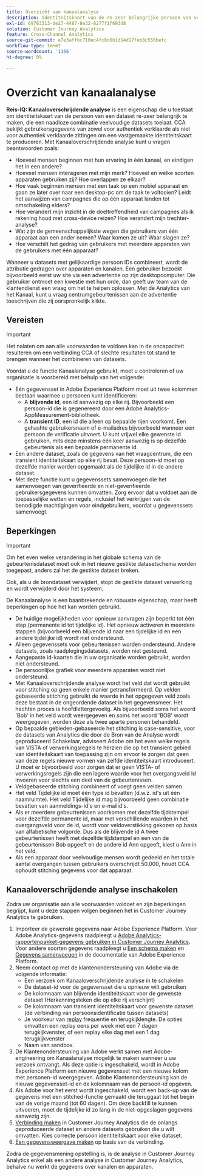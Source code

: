 ```yaml
---
title: Overzicht van kanaalanalyse
description: Identiteitskaart van de re-zeer belangrijke persoon van veelvoudige datasets aan naakte personen samen.
exl-id: 69763313-de27-4487-8e32-8277f1f693d8
solution: Customer Journey Analytics
feature: Cross-Channel Analytics
source-git-commit: e7e3affbc710ec4fc8d6b1d14d17feb8c556befc
workflow-type: tm+mt
source-wordcount: '1166'
ht-degree: 0%

---
```


# Overzicht van kanaalanalyse

**Reis-IQ: Kanaaloverschrijdende analyse** is een eigenschap die u toestaat om identiteitskaart van de persoon van een dataset re-zeer belangrijk te maken, die een naadloze combinatie veelvoudige datasets toelaat. CCA bekijkt gebruikersgegevens van zowel voor authentiek verklaarde als niet voor authentiek verklaarde zittingen om een vastgemaakte identiteitskaart te produceren. Met Kanaaloverschrijdende analyse kunt u vragen beantwoorden zoals:

* Hoeveel mensen beginnen met hun ervaring in één kanaal, en eindigen het in een andere?
* Hoeveel mensen interageren met mijn merk? Hoeveel en welke soorten apparaten gebruiken zij? Hoe overlappen ze elkaar?
* Hoe vaak beginnen mensen met een taak op een mobiel apparaat en gaan ze later over naar een desktop-pc om de taak te voltooien? Leidt het aanwijzen van campagnes die op één apparaat landen tot omschakeling elders?
* Hoe verandert mijn inzicht in de doeltreffendheid van campagnes als ik rekening houd met cross-device reizen? Hoe verandert mijn trechter-analyse?
* Wat zijn de gemeenschappelijkste wegen die gebruikers van één apparaat aan een ander nemen? Waar komen ze uit? Waar slagen ze?
* Hoe verschilt het gedrag van gebruikers met meerdere apparaten van de gebruikers met één apparaat?

Wanneer u datasets met gelijkaardige persoon IDs combineert, wordt de attributie gedragen over apparaten en kanalen. Een gebruiker bezoekt bijvoorbeeld eerst uw site via een advertentie op zijn desktopcomputer. Die gebruiker ontmoet een kwestie met hun orde, dan geeft uw team van de klantendienst een vraag om het te helpen oplossen. Met de Analytics van het Kanaal, kunt u vraag centrumgebeurtenissen aan de advertentie toeschrijven die zij oorspronkelijk klikte.

## Vereisten

>[!IMPORTANT]
>
>Het nalaten om aan alle voorwaarden te voldoen kan in de oncapaciteit resulteren om een verbinding CCA of slechte resultaten tot stand te brengen wanneer het combineren van datasets.

Voordat u de functie Kanaalanalyse gebruikt, moet u controleren of uw organisatie is voorbereid met behulp van het volgende:

* Eén gegevensset in Adobe Experience Platform moet uit twee kolommen bestaan waarmee u personen kunt identificeren:
   * A **blijvende id**, een id aanwezig op elke rij. Bijvoorbeeld een persoon-id die is gegenereerd door een Adobe Analytics-AppMeasurement-bibliotheek.
   * A **transient ID**, een id die alleen op bepaalde rijen voorkomt. Een gehashte gebruikersnaam of e-mailadres bijvoorbeeld wanneer een persoon de verificatie uitvoert. U kunt vrijwel elke gewenste id gebruiken, mits deze minstens één keer aanwezig is op dezelfde gebeurtenis als een bepaalde permanente id.
* Een andere dataset, zoals de gegevens van het vraagcentrum, die een transient identiteitskaart op elke rij bevat. Deze persoon-id moet op dezelfde manier worden opgemaakt als de tijdelijke id in de andere dataset.
* Met deze functie kunt u gegevenssets samenvoegen die het samenvoegen van geverifieerde en niet-geverifieerde gebruikersgegevens kunnen omvatten. Zorg ervoor dat u voldoet aan de toepasselijke wetten en regels, inclusief het verkrijgen van de benodigde machtigingen voor eindgebruikers, voordat u gegevenssets samenvoegt.

## Beperkingen

>[!IMPORTANT]
>
>Om het even welke verandering in het globale schema van de gebeurtenisdataset moet ook in het nieuwe gestikte datasetschema worden toegepast, anders zal het de gestikte dataset breken.
>
>Ook, als u de brondataset verwijdert, stopt de gestikte dataset verwerking en wordt verwijderd door het systeem.

De Kanaalanalyse is een baanbrekende en robuuste eigenschap, maar heeft beperkingen op hoe het kan worden gebruikt.

* De huidige mogelijkheden voor opnieuw aanvragen zijn beperkt tot één stap (permanente id tot tijdelijke id). Het opnieuw activeren in meerdere stappen (bijvoorbeeld een blijvende id naar een tijdelijke id en een andere tijdelijke id) wordt niet ondersteund.
* Alleen gegevenssets voor gebeurtenissen worden ondersteund. Andere datasets, zoals raadplegingsdatasets, worden niet gesteund.
* Aangepaste id-kaarten die in uw organisatie worden gebruikt, worden niet ondersteund.
* De persoonlijke grafiek voor meerdere apparaten wordt niet ondersteund.
* Met Kanaaloverschrijdende analyse wordt het veld dat wordt gebruikt voor stitching op geen enkele manier getransformeerd. Op velden gebaseerde stitching gebruikt de waarde in het opgegeven veld zoals deze bestaat in de ongeordende dataset in het gegevensmeer. Het hechten proces is hoofdlettergevoelig. Als bijvoorbeeld soms het woord &#39;Bob&#39; in het veld wordt weergegeven en soms het woord &#39;BOB&#39; wordt weergegeven, worden deze als twee aparte personen behandeld.
* Op bepaalde gebieden-gebaseerde het stitching is case-sensitive, voor de datasets van Analytics die door de Bron van de Analyse wordt geproduceerd Schakelaar, adviseert Adobe om het even welke regels van VISTA of verwerkingsregels te herzien die op het transient gebied van identiteitskaart van toepassing zijn om ervoor te zorgen dat geen van deze regels nieuwe vormen van zelfde identiteitskaart introduceert. U moet er bijvoorbeeld voor zorgen dat er geen VISTA- of verwerkingsregels zijn die een lagere waarde voor het overgangsveld Id invoeren voor slechts een deel van de gebeurtenissen.
* Veldgebaseerde stitching combineert of voegt geen velden samen.
* Het veld Tijdelijke id moet één type id bevatten (d.w.z. id&#39;s uit één naamruimte). Het veld Tijdelijke id mag bijvoorbeeld geen combinatie bevatten van aanmeldings-id&#39;s en e-mailid&#39;s.
* Als er meerdere gebeurtenissen voorkomen met dezelfde tijdstempel voor dezelfde permanente id, maar met verschillende waarden in het overgangsveld voor de id, wordt voor veldoverstikking gekozen op basis van alfabetische volgorde. Dus als de blijvende id A twee gebeurtenissen heeft met dezelfde tijdstempel en een van de gebeurtenissen Bob opgeeft en de andere id Ann opgeeft, kiest u Ann in het veld.
* Als een apparaat door veelvoudige mensen wordt gedeeld en het totale aantal overgangen tussen gebruikers overschrijdt 50.000, houdt CCA ophoudt stitching gegevens voor dat apparaat.


## Kanaaloverschrijdende analyse inschakelen

Zodra uw organisatie aan alle voorwaarden voldoet en zijn beperkingen begrijpt, kunt u deze stappen volgen beginnen het in Customer Journey Analytics te gebruiken.

1. Importeer de gewenste gegevens naar Adobe Experience Platform. Voor Adobe Analytics-gegevens raadpleegt u [Adobe Analytics-rapportenpakket-gegevens gebruiken in Customer Journey Analytics](/help/getting-started/aa-vs-cja/aa-data-in-cja.md). Voor andere soorten gegevens raadpleegt u [Een schema maken](https://experienceleague.adobe.com/docs/experience-platform/xdm/tutorials/create-schema-ui.html) en [Gegevens samenvoegen](https://experienceleague.adobe.com/docs/experience-platform/ingestion/home.html) in de documentatie van Adobe Experience Platform.
1. Neem contact op met de klantenondersteuning van Adobe via de volgende informatie:
   * Een verzoek om Kanaaloverschrijdende analyse in te schakelen
   * De dataset-id voor de gegevensset die u opnieuw wilt gebruiken
   * De kolomnaam van blijvende identiteitskaart voor de gewenste dataset (Herkenningsteken die op elke rij verschijnt)
   * De kolomnaam van transient identiteitskaart voor gewenste dataset (de verbinding van persoonsidentificatie tussen datasets)
   * Je voorkeur van [replay](replay.md) frequentie en terugkijklengte. De opties omvatten een replay eens per week met een 7 dagen terugkijkvenster, of een replay elke dag met een 1 dag terugkijkvenster
   * Naam van sandbox.
1. De Klantenondersteuning van Adobe werkt samen met Adobe-engineering om Kanaalanalyse mogelijk te maken wanneer u uw verzoek ontvangt. Als deze optie is ingeschakeld, wordt in Adobe Experience Platform een nieuwe gegevensset met een nieuwe kolom met personen-id weergegeven. Adobe Klantenondersteuning kan de nieuwe gegevensset-id en de kolomnaam van de persoon-id opgeven.
1. Als Adobe voor het eerst wordt ingeschakeld, wordt een back-up van de gegevens met een stitched-functie gemaakt die teruggaat tot het begin van de vorige maand (tot 60 dagen). Om deze backfill te kunnen uitvoeren, moet de tijdelijke id zo lang in de niet-opgeslagen gegevens aanwezig zijn.
1. [Verbinding maken](/help/connections/create-connection.md) in Customer Journey Analytics die de onlangs geproduceerde dataset en andere datasets gebruiken die u wilt omvatten. Kies correcte persoon identiteitskaart voor elke dataset.
1. [Een gegevensweergave maken](/help/data-views/create-dataview.md) op basis van de verbinding.

<!-- To do: Paragraph on backfill once product and marketing determine the best way forward. -->

Zodra de gegevensmening opstelling is, is de analyse in Customer Journey Analytics enkel als een andere analyse in Customer Journey Analytics, behalve nu werkt de gegevens over kanalen en apparaten.
